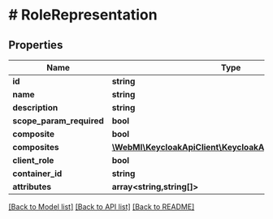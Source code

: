 # # RoleRepresentation

## Properties

Name | Type | Description | Notes
------------ | ------------- | ------------- | -------------
**id** | **string** |  | [optional]
**name** | **string** |  | [optional]
**description** | **string** |  | [optional]
**scope_param_required** | **bool** |  | [optional]
**composite** | **bool** |  | [optional]
**composites** | [**\WebMI\KeycloakApiClient\KeycloakApi\Model\Composites**](Composites.md) |  | [optional]
**client_role** | **bool** |  | [optional]
**container_id** | **string** |  | [optional]
**attributes** | **array<string,string[]>** |  | [optional]

[[Back to Model list]](../../README.md#models) [[Back to API list]](../../README.md#endpoints) [[Back to README]](../../README.md)
